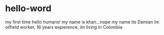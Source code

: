 # hello-word
my first time
hello humans!
my name is khan...nope my name its Damian
Im oilfield worker, 16 years expierence, im living in Colombia
